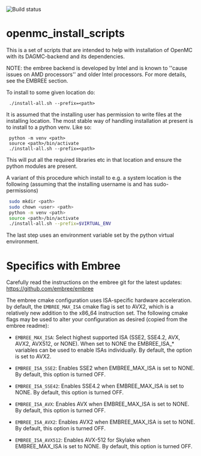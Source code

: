 ![Build status](https://github.com/openmsr/openmc_install_scripts/actions/workflows/build_from_source.yml/badge.svg)

# openmc_install_scripts

This is a set of scripts that are intended to help
with installation of OpenMC with its DAGMC-backend and its
dependencies.

NOTE: the embree backend is developed by Intel and is known to ''cause issues on AMD processors'' and older Intel processors. For more details, see the EMBREE section.

To install to some given location do:
```
 ./install-all.sh --prefix=<path>
```

It is assumed that the installing user has permission to write files
at the installing location.
The most stable way of handling installation at present is to
install to a python venv. Like so:
```
 python -m venv <path>
 source <path>/bin/activate
 ./install-all.sh --prefix=<path>
```

This will put all the required libraries etc in that location and ensure the python modules are present.

A variant of this procedure which install to e.g. a system location is the following (assuming that the installing username  is <user> and has sudo-permissions)
```bash
 sudo mkdir <path>
 sudo chown <user> <path>
 python -m venv <path>
 source <path>/bin/activate
 ./install-all.sh --prefix=$VIRTUAL_ENV
```
The last step uses an environment variable set by the python virtual environment.

# Specifics with Embree

Carefully read the instructions on the embree git for the latest updates: https://github.com/embree/embree

The embree cmake configuration uses ISA-specific hardware acceleration.
by default, the `EMBREE_MAX_ISA` cmake flag is set to AVX2, which is a relatively new addition to the  x86_64 instruction set.
The following cmake flags may be used to alter your configuration as desired (copied from the embree readme):
+ `EMBREE_MAX_ISA`: Select highest supported ISA (SSE2, SSE4.2, AVX,
  AVX2, AVX512, or NONE). When set to NONE the
  EMBREE_ISA_* variables can be used to enable ISAs individually. By
  default, the option is set to AVX2.

+ `EMBREE_ISA_SSE2`: Enables SSE2 when EMBREE_MAX_ISA is set to
  NONE. By default, this option is turned OFF.

+ `EMBREE_ISA_SSE42`: Enables SSE4.2 when EMBREE_MAX_ISA is set to
  NONE. By default, this option is turned OFF.

+ `EMBREE_ISA_AVX`: Enables AVX when EMBREE_MAX_ISA is set to NONE. By
  default, this option is turned OFF.

+ `EMBREE_ISA_AVX2`: Enables AVX2 when EMBREE_MAX_ISA is set to
  NONE. By default, this option is turned OFF.

+ `EMBREE_ISA_AVX512`: Enables AVX-512 for Skylake when
  EMBREE_MAX_ISA is set to NONE. By default, this option is turned OFF.

